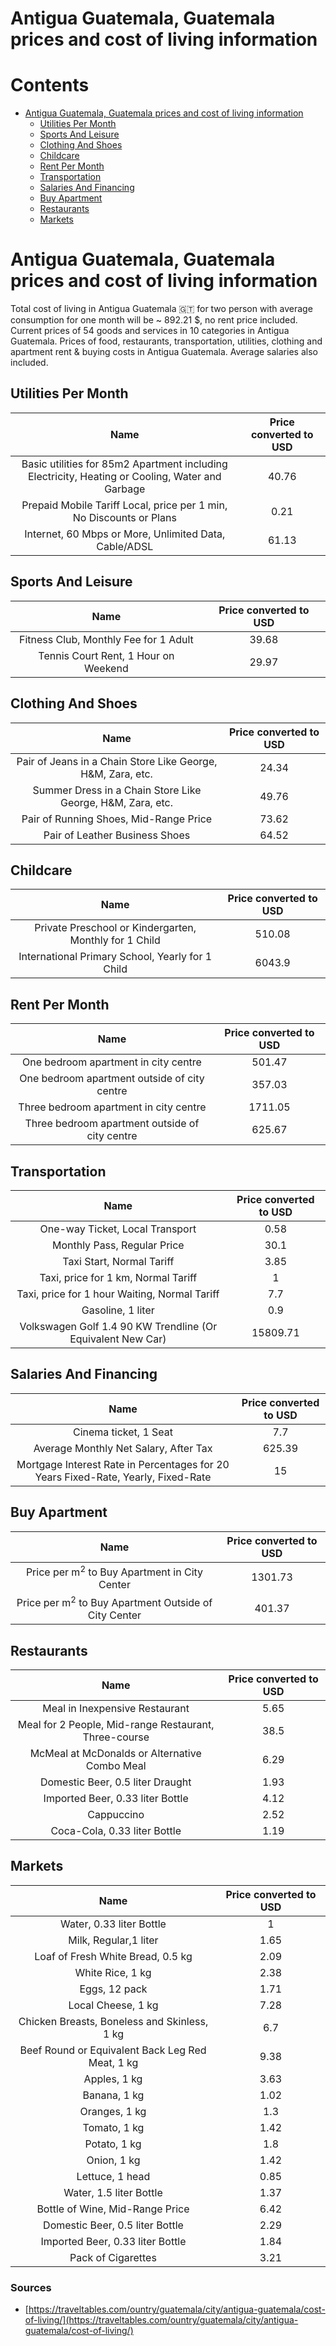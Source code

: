 
Antigua Guatemala, Guatemala prices and cost of living information
==================================================================

Contents
========

* [Antigua Guatemala, Guatemala prices and cost of living information](#antigua-guatemala-guatemala-prices-and-cost-of-living-information)
	* [Utilities Per Month](#utilities-per-month)
	* [Sports And Leisure](#sports-and-leisure)
	* [Clothing And Shoes](#clothing-and-shoes)
	* [Childcare](#childcare)
	* [Rent Per Month](#rent-per-month)
	* [Transportation](#transportation)
	* [Salaries And Financing](#salaries-and-financing)
	* [Buy Apartment](#buy-apartment)
	* [Restaurants](#restaurants)
	* [Markets](#markets)

# Antigua Guatemala, Guatemala prices and cost of living information


Total cost of living in Antigua Guatemala 🇬🇹 for two person with average consumption for one month will be ~ 892.21 $, 
no rent price included. Current prices of 54 goods and services in 10 categories  in Antigua Guatemala. Prices of food, 
restaurants, transportation, utilities, clothing and apartment rent & buying costs in Antigua Guatemala. Average 
salaries also included.
## Utilities Per Month
  

|Name|Price converted to USD|
| :---: | :---: |
|Basic utilities for 85m2 Apartment including Electricity, Heating or Cooling, Water and Garbage|40.76|
|Prepaid Mobile Tariff Local, price per 1 min, No Discounts or Plans|0.21|
|Internet, 60 Mbps or More, Unlimited Data, Cable/ADSL|61.13|
  

## Sports And Leisure
  

|Name|Price converted to USD|
| :---: | :---: |
|Fitness Club, Monthly Fee for 1 Adult|39.68|
|Tennis Court Rent, 1 Hour on Weekend|29.97|
  

## Clothing And Shoes
  

|Name|Price converted to USD|
| :---: | :---: |
|Pair of Jeans in a Chain Store Like George, H&M, Zara, etc.|24.34|
|Summer Dress in a Chain Store Like George, H&M, Zara, etc.|49.76|
|Pair of Running Shoes, Mid-Range Price|73.62|
|Pair of Leather Business Shoes|64.52|
  

## Childcare
  

|Name|Price converted to USD|
| :---: | :---: |
|Private Preschool or Kindergarten, Monthly for 1 Child|510.08|
|International Primary School, Yearly for 1 Child|6043.9|
  

## Rent Per Month
  

|Name|Price converted to USD|
| :---: | :---: |
|One bedroom apartment in city centre|501.47|
|One bedroom apartment outside of city centre|357.03|
|Three bedroom apartment in city centre|1711.05|
|Three bedroom apartment outside of city centre|625.67|
  

## Transportation
  

|Name|Price converted to USD|
| :---: | :---: |
|One-way Ticket, Local Transport|0.58|
|Monthly Pass, Regular Price|30.1|
|Taxi Start, Normal Tariff|3.85|
|Taxi, price for 1 km, Normal Tariff|1|
|Taxi, price for 1 hour Waiting, Normal Tariff|7.7|
|Gasoline, 1 liter|0.9|
|Volkswagen Golf 1.4 90 KW Trendline (Or Equivalent New Car)|15809.71|
  

## Salaries And Financing
  

|Name|Price converted to USD|
| :---: | :---: |
|Cinema ticket, 1 Seat|7.7|
|Average Monthly Net Salary, After Tax|625.39|
|Mortgage Interest Rate in Percentages for 20 Years Fixed-Rate, Yearly, Fixed-Rate|15|
  

## Buy Apartment
  

|Name|Price converted to USD|
| :---: | :---: |
|Price per m<sup>2</sup> to Buy Apartment in City Center|1301.73|
|Price per m<sup>2</sup> to Buy Apartment Outside of City Center|401.37|
  

## Restaurants
  

|Name|Price converted to USD|
| :---: | :---: |
|Meal in Inexpensive Restaurant|5.65|
|Meal for 2 People, Mid-range Restaurant, Three-course|38.5|
|McMeal at McDonalds or Alternative Combo Meal|6.29|
|Domestic Beer, 0.5 liter Draught|1.93|
|Imported Beer, 0.33 liter Bottle|4.12|
|Cappuccino|2.52|
|Coca-Cola, 0.33 liter Bottle|1.19|
  

## Markets
  

|Name|Price converted to USD|
| :---: | :---: |
|Water, 0.33 liter Bottle|1|
|Milk, Regular,1 liter|1.65|
|Loaf of Fresh White Bread, 0.5 kg|2.09|
|White Rice, 1 kg|2.38|
|Eggs, 12 pack|1.71|
|Local Cheese, 1 kg|7.28|
|Chicken Breasts, Boneless and Skinless, 1 kg|6.7|
|Beef Round or Equivalent Back Leg Red Meat, 1 kg |9.38|
|Apples, 1 kg|3.63|
|Banana, 1 kg|1.02|
|Oranges, 1 kg|1.3|
|Tomato, 1 kg|1.42|
|Potato, 1 kg|1.8|
|Onion, 1 kg|1.42|
|Lettuce, 1 head|0.85|
|Water, 1.5 liter Bottle|1.37|
|Bottle of Wine, Mid-Range Price|6.42|
|Domestic Beer, 0.5 liter Bottle|2.29|
|Imported Beer, 0.33 liter Bottle|1.84|
|Pack of Cigarettes|3.21|
  

### Sources

- [https://traveltables.com/ountry/guatemala/city/antigua-guatemala/cost-of-living/](https://traveltables.com/ountry/guatemala/city/antigua-guatemala/cost-of-living/)

